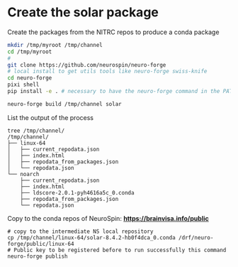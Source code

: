 # Create the solar package

Create the packages from the NITRC repos to produce a conda package

```bash
mkdir /tmp/myroot /tmp/channel
cd /tmp/myroot
#
git clone https://github.com/neurospin/neuro-forge
# local install to get utils tools like neuro-forge swiss-knife
cd neuro-forge
pixi shell
pip install -e . # necessary to have the neuro-forge command in the PATH

neuro-forge build /tmp/channel solar
```
List the output of the process

```
tree /tmp/channel/
/tmp/channel/
├── linux-64
│   ├── current_repodata.json
│   ├── index.html
│   ├── repodata_from_packages.json
│   └── repodata.json
└── noarch
    ├── current_repodata.json
    ├── index.html
    ├── ldscore-2.0.1-pyh4616a5c_0.conda
    ├── repodata_from_packages.json
    └── repodata.json
```

Copy to the conda repos of NeuroSpin: **https://brainvisa.info/public**

```
# copy to the intermediate NS local repository
cp /tmp/channel/linux-64/solar-8.4.2-hb0f4dca_0.conda /drf/neuro-forge/public/linux-64
# Public key to be registered before to run successfully this command
neuro-forge publish
```
